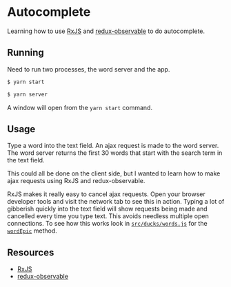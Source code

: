 # Autocomplete

Learning how to use [RxJS][1] and [redux-observable][2] to do autocomplete.

## Running

Need to run two processes, the word server and the app.

```sh
$ yarn start
```

```sh
$ yarn server
```

A window will open from the `yarn start` command.

## Usage

Type a word into the text field. An ajax request is made to the word server.
The word server returns the first 30 words that start with the search term in the
text field.

This could all be done on the client side, but I wanted to learn how to make
ajax requests using RxJS and redux-observable.

RxJS makes it really easy to cancel ajax requests. Open your browser developer
tools and visit the network tab to see this in action.  Typing a lot of
gibberish quickly into the text field will show requests being made and
cancelled every time you type text. This avoids needless multiple open
connections. To see how this works look in [`src/ducks/words.js`][3] for the
[`wordEpic`][3] method.

## Resources

* [RxJS][1]
* [redux-observable][2]

[1]: https://github.com/ReactiveX/RxJS
[2]: https://redux-observable.js.org/
[3]: https://github.com/spadin/autocomplete/blob/master/src/ducks/words.js#L38-L51
